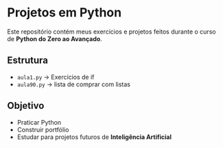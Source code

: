 # Projetos em Python

Este repositório contém meus exercícios e projetos feitos durante o curso de **Python do Zero ao Avançado**.

## Estrutura
- `aula1.py` → Exercícios de if
- `aula90.py` → lista de comprar com listas




## Objetivo
- Praticar Python
- Construir portfólio
- Estudar para projetos futuros de **Inteligência Artificial**
